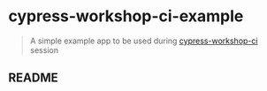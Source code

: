 # cypress-workshop-ci-example
> A simple example app to be used during [cypress-workshop-ci](https://github.com/cypress-io/cypress-workshop-ci) session

## README
